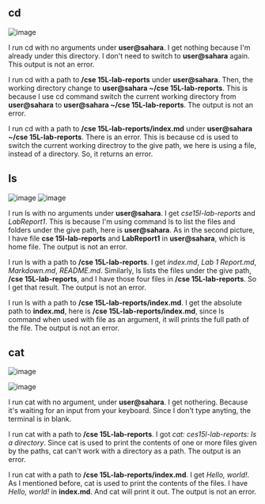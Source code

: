 ## cd
![image](https://github.com/Quianey/cse15l-lab-reports/assets/147276821/a786daa6-3444-44da-ab3e-917eb8cd1cc7)


I run cd with no arguments under **user@sahara**. I get nothing because I'm already under this directory. I don't need to switch to **user@sahara** again. This output is not an error. 

I run cd with a path to **/cse 15L-lab-reports** under **user@sahara**. Then, the working directory change to **user@sahara ~/cse 15L-lab-reports**. This is because I use cd command switch the current working directory from **user@sahara** to **user@sahara ~/cse 15L-lab-reports**. The output is not an error. 


I run cd with a path to **/cse 15L-lab-reports/index.md** under **user@sahara ~/cse 15L-lab-reports**. There is an error. This is because cd is used to switch the current working directroy to the give path, we here is using a file, instead of a directory. So, it returns an error. 

## ls

![image](https://github.com/Quianey/cse15l-lab-reports/assets/147276821/3b6a062f-c3f2-431e-b4f3-7e6b0d57149e)
![image](https://github.com/Quianey/cse15l-lab-reports/assets/147276821/3af05a48-5168-4107-9925-2b1b4d7d3f10)

I run ls with no arguments under **user@sahara**. I get *cse15l-lab-reports* and *LabReport1*. This is because I'm using command ls to list the files and folders under the give path, here is **user@sahara**. As in the second picture, I have file **cse 15l-lab-reports** and **LabReport1** in **user@sahara**, which is home file. The output is not an error. 

I run ls with a path to **/cse 15L-lab-reports**. I get *index.md*, *Lab 1 Report.md*, *Markdown.md*, *README.md*. Similarly, ls lists the files under the give path, **/cse 15L-lab-reports**, and I have those four files in **/cse 15L-lab-reports**. So I get that result. The output is not an error. 

I run ls with a path to **/cse 15L-lab-reports/index.md**. I get the absolute path to **index.md**, here is **/cse 15L-lab-reports/index.md**, since ls command when used with file as an argument, it will prints the full path of the file. The output is not an error. 

## cat
![image](https://github.com/Quianey/cse15l-lab-reports/assets/147276821/c2a73a4d-0156-4c6b-b3af-0e10e9f0bd1e)

![image](https://github.com/Quianey/cse15l-lab-reports/assets/147276821/53ab877c-33bf-4ae2-9929-17c58315768c)

I run cat with no argument, under **user@sahara**. I get nothering. Because it's waiting for an input from your keyboard. Since I don't type anyting, the terminal is in blank. 

I run cat with a path to **/cse 15L-lab-reports**. I got *cat: ces15l-lab-reports: Is a directory*. Since cat is used to print the contents of one or more files given by the paths, cat can't work with a directory as a path. The output is an error. 

I run cat with a path to **/cse 15L-lab-reports/index.md**. I get *Hello, world!*. As I mentioned before, cat is used to print the contents of the files. I have *Hello, world!* in **index.md**. And cat will print it out. The output is not an error. 
